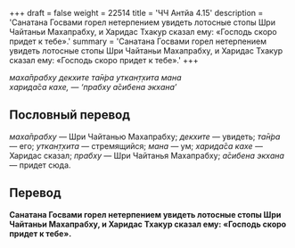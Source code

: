 +++
draft = false
weight = 22514
title = 'ЧЧ Антйа 4.15'
description = 'Санатана Госвами горел нетерпением увидеть лотосные стопы Шри Чайтаньи Махапрабху, и Харидас Тхакур сказал ему: «Господь скоро придет к тебе».'
summary = 'Санатана Госвами горел нетерпением увидеть лотосные стопы Шри Чайтаньи Махапрабху, и Харидас Тхакур сказал ему: «Господь скоро придет к тебе».'
+++

_маха̄прабху декхите та̄н̇ра уткан̣т̣хита мана  
харида̄са кахе, — ‘прабху а̄сибена экхана’_

## Пословный перевод

_маха̄прабху_ — Шри Чайтанью Махапрабху; _декхите_ — увидеть; _та̄н̇ра_ — его; _уткан̣т̣хита_ — стремящийся; _мана_ — ум; _харида̄са_ _кахе_ — Харидас сказал; _прабху_ — Шри Чайтанья Махапрабху; _а̄сибена_ _экхана_ — придет сюда.

## Перевод

**Санатана Госвами горел нетерпением увидеть лотосные стопы Шри Чайтаньи Махапрабху, и Харидас Тхакур сказал ему: «Господь скоро придет к тебе».**

